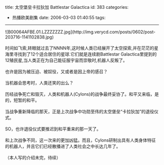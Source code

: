 title: 太空堡垒卡拉狄加  Battlestar Galactica
id: 383
categories:
  - 热播欧美剧集
date: 2006-03-03 01:40:55
tags:
---

<div id="msgcns!9697D6160EFEBC17!599" class="bvMsg"><div>![B00064AFBE.01.LZZZZZZZ.jpg](http://img.verycd.com/posts/0602/post-203716-1141102838.jpg)</div>
<div> </div>
<div>时间如飞索,转眼就过去了NNNN年,这时候人类已经展开了太空探索,并在茫茫的星海里寻找到了12个适合居住的星球.它们就是连续剧Battlestar Galactica里提到的12殖民星,当人类正在为自己能征服宇宙而崇敬时,机器人反叛了。</div>
<div> </div>
<div>也许是因为被压迫、被奴役，又或者是因上帝的感召？</div>
<div> </div>
<div>当机器会思考时，人类还笑的出么？</div>
<div> </div>
<div>历经战争死亡和毁灭，人类和机器人(Cylons)的战争最终妥协了。和平又来临，是的，短暂的和平。</div>
<div> </div>
<div>当战争重新降临的那天，正是上次战争中功勋至伟的太空堡垒“卡拉狄加”的退役仪式。</div>
<div> </div>
<div>SO，也许退役仪式要推迟到和平重来的那一天了。</div>
<div> </div>
<div>和上次战争不同，这一次来的更加凶猛。而且，Cylons研制出具有人类身体特征的机器人，并且它们已经散播进了人类社会之中长达几年了。</div>
<div> </div>
<div>（本人写的介绍未完，待续）</div></div>